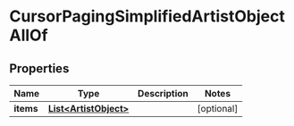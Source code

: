 

# CursorPagingSimplifiedArtistObjectAllOf

## Properties

Name | Type | Description | Notes
------------ | ------------- | ------------- | -------------
**items** | [**List&lt;ArtistObject&gt;**](ArtistObject.md) |  |  [optional]



